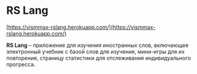# RS Lang

[https://vismmax-rslang.herokuapp.com/](https://vismmax-rslang.herokuapp.com/)

**RS Lang** – приложение для изучения иностранных слов, включающее электронный учебник с базой слов для изучения, мини-игры для их повторения, страницу статистики для отслеживания индивидуального прогресса.
